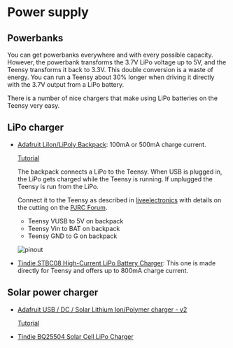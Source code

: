 # Power supply

## Powerbanks

You can get powerbanks everywhere and with every possible
capacity. However, the powerbank transforms the 3.7V LiPo voltage up
to 5V, and the Teensy transforms it back to 3.3V. This double
conversion is a waste of energy. You can run a Teensy about 30% longer
when driving it directly with the 3.7V output from a LiPo battery.

There is a number of nice chargers that make using LiPo batteries on
the Teensy very easy.


## LiPo charger

- [Adafruit LiIon/LiPoly Backpack](https://www.adafruit.com/product/2124): 100mA or 500mA charge current.

  [Tutorial](https://learn.adafruit.com/adafruit-pro-trinket-lipoly-slash-liion-backpack/overview)

  The backpack connects a LiPo to the Teensy. When USB is plugged in,
  the LiPo gets charged while the Teensy is running. If unplugged the
  Teensy is run from the LiPo.

  Connect it to the Teensy as described in [liveelectronics](http://liveelectronics.musinou.net/BackpackWithTeensy.php)
  with details on the cutting on the [PJRC Forum](https://forum.pjrc.com/threads/19228-confused-again-Cutting-VIN-from-VUSB-Teensy-3-0?p=44024#post44024).

  - Teensy VUSB to 5V on backpack
  - Teensy Vin to BAT on backpack
  - Teensy GND to G on backpack

  ![pinout](https://cdn-learn.adafruit.com/assets/assets/000/019/688/large1024/adafruit_products_top.jpg?1410887557)

- [Tindie STBC08 High-Current LiPo Battery Charger](https://www.tindie.com/products/onehorse/stbc08-high-current-lipo-battery-charger/): This one is made directly for Teensy and offers up to 800mA charge current.


## Solar power charger

- [Adafruit USB / DC / Solar Lithium Ion/Polymer charger - v2](https://www.adafruit.com/product/390)

  [Tutorial](https://learn.adafruit.com/usb-dc-and-solar-lipoly-charger/using-the-charger?view=all)

- [Tindie BQ25504 Solar Cell LiPo Charger](https://www.tindie.com/products/onehorse/bq25504-solar-cell-lipo-charger/)
